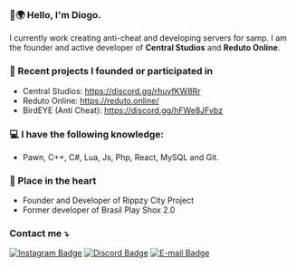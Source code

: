 ### 👋🌍 Hello, I'm Diogo.
I currently work creating anti-cheat and developing servers for samp.
I am the founder and active developer of <b>Central Studios</b> and <b>Reduto Online</b>.

### 🍪 Recent projects I founded or participated in
- Central Studios: https://discord.gg/rhuyfKW8Rr
- Reduto Online: https://reduto.online/
- BirdEYE (Anti Cheat): https://discord.gg/hFWe8JFvbz

### 💻 I have the following knowledge: 
- Pawn, C++, C#, Lua, Js, Php, React, MySQL and Git.

### 🤍 Place in the heart
- Founder and Developer of Rippzy City Project
- Former developer of Brasil Play Shox 2.0

### Contact me ⤵️
[![Instagram Badge](https://img.shields.io/badge/Instagram-%23E4405F.svg?style=for-the-badge&logo=Instagram&logoColor=white)](https://instagram.com/igdiogo) 
[![Discord Badge](https://img.shields.io/badge/Discord-%235865F2.svg?style=for-the-badge&logo=discord&logoColor=white)](https://discord.com/users/871095722844495893) 
[![E-mail Badge](https://img.shields.io/badge/Gmail-D14836?style=for-the-badge&logo=gmail&logoColor=white)](mailto:diogodev@icloud.com)

